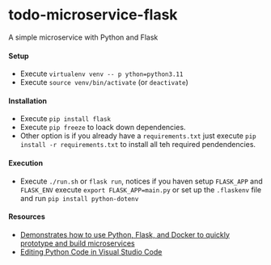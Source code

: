 # todo-microservice-flask

A simple microservice with Python and Flask

#### Setup

* Execute `virtualenv venv -- p ython=python3.11`
* Execute `source venv/bin/activate` (or `deactivate`)

#### Installation

* Execute `pip install flask`
* Execute `pip freeze` to loack down dependencies.
* Other option is if you already have a `requirements.txt` just execute `pip install -r requirements.txt` to install all teh required pendendencies.

#### Execution

* Execute `./run.sh` or 	`flask run`, notices if you haven setup `FLASK_APP` and `FLASK_ENV` execute `export FLASK_APP=main.py` or set up the `.flaskenv` file and run `pip install python-dotenv`

#### Resources

* [Demonstrates how to use Python, Flask, and Docker to quickly prototype and build microservices](https://github.com/cloudacademy/python-flask-microservices)
* [Editing Python Code in Visual Studio Code](https://code.visualstudio.com/docs/python/editing)
